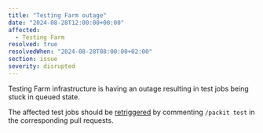 ```yaml
---
title: "Testing Farm outage"
date: "2024-08-28T12:00:00+00:00"
affected:
  - Testing Farm
resolved: true
resolvedWhen: "2024-08-28T08:00:00+02:00"
section: issue
severity: disrupted
---
```


Testing Farm infrastructure is having an outage resulting in test jobs being stuck in queued state.

The affected test jobs should be [retriggered](https://packit.dev/docs/configuration/upstream/tests#restart-testing) by commenting `/packit test` in the corresponding pull requests.
